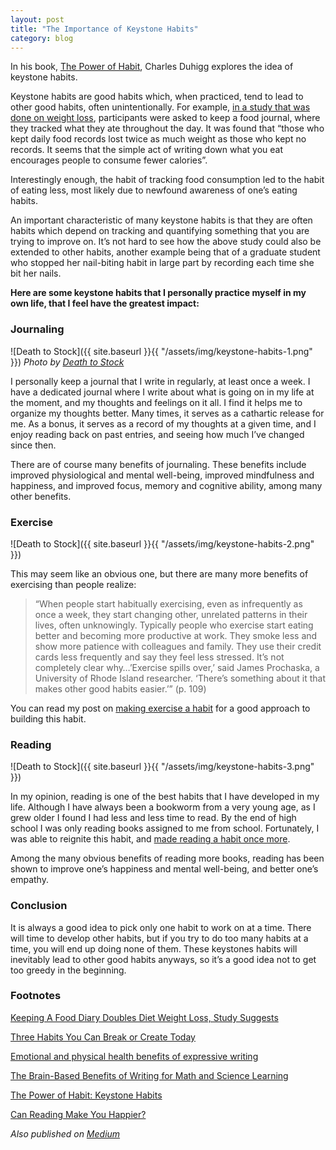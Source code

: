 ```yaml
---
layout: post
title: "The Importance of Keystone Habits"
category: blog
---
```


In his book, [The Power of Habit](http://charlesduhigg.com/the-power-of-habit/), Charles Duhigg explores the idea of keystone habits.

Keystone habits are good habits which, when practiced, tend to lead to other good habits, often unintentionally. For example, [in a study that was done on weight loss](http://www.webmd.com/diet/20080708/keeping-food-diary-helps-lose-weight), participants were asked to keep a food journal, where they tracked what they ate throughout the day. It was found that “those who kept daily food records lost twice as much weight as those who kept no records. It seems that the simple act of writing down what you eat encourages people to consume fewer calories”.

Interestingly enough, the habit of tracking food consumption led to the habit of eating less, most likely due to newfound awareness of one’s eating habits.

An important characteristic of many keystone habits is that they are often habits which depend on tracking and quantifying something that you are trying to improve on. It’s not hard to see how the above study could also be extended to other habits, another example being that of a graduate student who stopped her nail-biting habit in large part by recording each time she bit her nails.

**Here are some keystone habits that I personally practice myself in my own life, that I feel have the greatest impact:**

### Journaling

![Death to Stock]({{ site.baseurl }}{{ "/assets/img/keystone-habits-1.png" }})
*Photo by [Death to Stock](https://deathtothestockphoto.com/)*

I personally keep a journal that I write in regularly, at least once a week. I have a dedicated journal where I write about what is going on in my life at the moment, and my thoughts and feelings on it all. I find it helps me to organize my thoughts better. Many times, it serves as a cathartic release for me. As a bonus, it serves as a record of my thoughts at a given time, and I enjoy reading back on past entries, and seeing how much I’ve changed since then.

There are of course many benefits of journaling. These benefits include improved physiological and mental well-being, improved mindfulness and happiness, and improved focus, memory and cognitive ability, among many other benefits.

### Exercise

![Death to Stock]({{ site.baseurl }}{{ "/assets/img/keystone-habits-2.png" }})

This may seem like an obvious one, but there are many more benefits of exercising than people realize:

> “When people start habitually exercising, even as infrequently as once a week, they start changing other, unrelated patterns in their lives, often unknowingly. Typically people who exercise start eating better and becoming more productive at work. They smoke less and show more patience with colleagues and family. They use their credit cards less frequently and say they feel less stressed. It’s not completely clear why…’Exercise spills over,’ said James Prochaska, a University of Rhode Island researcher. ‘There’s something about it that makes other good habits easier.’” (p. 109)

You can read my post on [making exercise a habit](https://hungryminds.quora.com/Making-Exercise-a-Habit) for a good approach to building this habit.

### Reading

![Death to Stock]({{ site.baseurl }}{{ "/assets/img/keystone-habits-3.png" }})

In my opinion, reading is one of the best habits that I have developed in my life. Although I have always been a bookworm from a very young age, as I grew older I found I had less and less time to read. By the end of high school I was only reading books assigned to me from school. Fortunately, I was able to reignite this habit, and [made reading a habit once more](https://hungryminds.quora.com/How-to-Make-Reading-a-Habit).

Among the many obvious benefits of reading more books, reading has been shown to improve one’s happiness and mental well-being, and better one’s empathy.

### Conclusion

It is always a good idea to pick only one habit to work on at a time. There will time to develop other habits, but if you try to do too many habits at a time, you will end up doing none of them. These keystones habits will inevitably lead to other good habits anyways, so it’s a good idea not to get too greedy in the beginning.

### Footnotes

[Keeping A Food Diary Doubles Diet Weight Loss, Study Suggests](https://www.sciencedaily.com/releases/2008/07/080708080738.htm)

[Three Habits You Can Break or Create Today](http://www.huffingtonpost.com/charles-duhigg/breaking-habits_b_1509783.html)

[Emotional and physical health benefits of expressive writing](https://www.cambridge.org/core/journals/advances-in-psychiatric-treatment/article/emotional-and-physical-health-benefits-of-expressive-writing/ED2976A61F5DE56B46F07A1CE9EA9F9F)

[The Brain-Based Benefits of Writing for Math and Science Learning](http://www.edutopia.org/blog/writing-executive-function-brain-research-judy-willis)

[The Power of Habit: Keystone Habits](https://sites.duke.edu/theconnection/2013/05/24/the-power-of-habit-keystone-habits/)

[Can Reading Make You Happier?](http://www.newyorker.com/culture/cultural-comment/can-reading-make-you-happier)

*Also published on [Medium](https://medium.com/@LeNPaul/the-importance-of-keystone-habits-37ecd25d3ce)*
